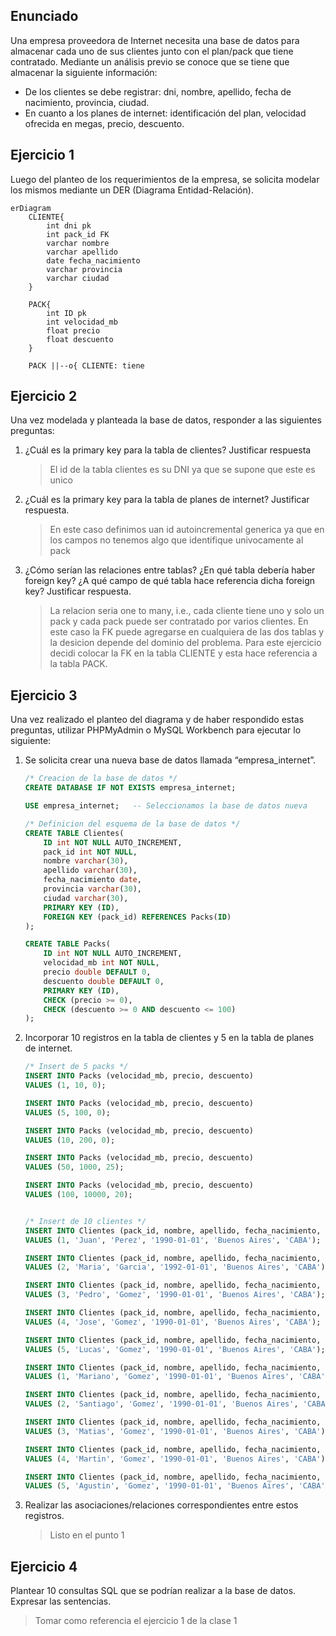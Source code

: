 ## Enunciado

Una empresa proveedora de Internet necesita una base de datos para almacenar cada uno de sus clientes junto con el plan/pack que tiene contratado.
Mediante un análisis previo se conoce que se tiene que almacenar la siguiente información:

+ De los clientes se debe registrar: dni, nombre, apellido, fecha de nacimiento, provincia, ciudad.
+ En cuanto a los planes de internet: identificación del plan, velocidad ofrecida en megas, precio, descuento.


## Ejercicio 1
Luego del planteo de los requerimientos de la empresa, se solicita modelar los mismos mediante un DER (Diagrama Entidad-Relación).


```mermaid
erDiagram
    CLIENTE{
        int dni pk
        int pack_id FK
        varchar nombre 
        varchar apellido
        date fecha_nacimiento
        varchar provincia
        varchar ciudad
    }

    PACK{
        int ID pk
        int velocidad_mb
        float precio
        float descuento
    }

    PACK ||--o{ CLIENTE: tiene
```

## Ejercicio 2
Una vez modelada y planteada la base de datos, responder a las siguientes preguntas:
1. ¿Cuál es la primary key para la tabla de clientes? Justificar respuesta
    > El id de la tabla clientes es su DNI ya que se supone que este es unico

2. ¿Cuál es la primary key para la tabla de planes de internet? Justificar respuesta.
    > En este caso definimos uan id autoincremental generica ya que en los campos no tenemos algo que identifique univocamente al pack

3. ¿Cómo serían las relaciones entre tablas? ¿En qué tabla debería haber foreign key? ¿A qué campo de qué tabla hace referencia dicha foreign key? Justificar respuesta.
    > La relacion seria one to many, i.e., cada cliente tiene uno y solo un pack y cada pack puede ser contratado por varios clientes. En este caso la FK puede agregarse en cualquiera de las dos tablas y la desicion depende del dominio del problema. Para este ejercicio decidi colocar la FK en la tabla CLIENTE y esta hace referencia a la tabla PACK.

## Ejercicio 3
Una vez realizado el planteo del diagrama y de haber respondido estas preguntas, utilizar PHPMyAdmin o MySQL Workbench para ejecutar lo siguiente:

1. Se solicita crear una nueva base de datos llamada “empresa_internet”.
    ```SQL
    /* Creacion de la base de datos */
    CREATE DATABASE IF NOT EXISTS empresa_internet;

    USE empresa_internet;   -- Seleccionamos la base de datos nueva

    /* Definicion del esquema de la base de datos */
    CREATE TABLE Clientes(
        ID int NOT NULL AUTO_INCREMENT,
        pack_id int NOT NULL,
        nombre varchar(30),
        apellido varchar(30),
        fecha_nacimiento date,
        provincia varchar(30),
        ciudad varchar(30),
        PRIMARY KEY (ID),
        FOREIGN KEY (pack_id) REFERENCES Packs(ID)
    );

    CREATE TABLE Packs(
        ID int NOT NULL AUTO_INCREMENT,
        velocidad_mb int NOT NULL,  
        precio double DEFAULT 0,
        descuento double DEFAULT 0,
        PRIMARY KEY (ID),
        CHECK (precio >= 0),
        CHECK (descuento >= 0 AND descuento <= 100)
    );
    ```
2. Incorporar 10 registros en la tabla de clientes y 5 en la tabla de planes de internet.
    ```SQL
    /* Insert de 5 packs */
    INSERT INTO Packs (velocidad_mb, precio, descuento)
    VALUES (1, 10, 0);

    INSERT INTO Packs (velocidad_mb, precio, descuento)
    VALUES (5, 100, 0);

    INSERT INTO Packs (velocidad_mb, precio, descuento)
    VALUES (10, 200, 0);

    INSERT INTO Packs (velocidad_mb, precio, descuento)
    VALUES (50, 1000, 25);

    INSERT INTO Packs (velocidad_mb, precio, descuento)
    VALUES (100, 10000, 20);


    /* Insert de 10 clientes */
    INSERT INTO Clientes (pack_id, nombre, apellido, fecha_nacimiento, provincia, ciudad)
    VALUES (1, 'Juan', 'Perez', '1990-01-01', 'Buenos Aires', 'CABA');

    INSERT INTO Clientes (pack_id, nombre, apellido, fecha_nacimiento, provincia, ciudad)
    VALUES (2, 'Maria', 'Garcia', '1992-01-01', 'Buenos Aires', 'CABA');
    
    INSERT INTO Clientes (pack_id, nombre, apellido, fecha_nacimiento, provincia, ciudad)
    VALUES (3, 'Pedro', 'Gomez', '1990-01-01', 'Buenos Aires', 'CABA');

    INSERT INTO Clientes (pack_id, nombre, apellido, fecha_nacimiento, provincia, ciudad)
    VALUES (4, 'Jose', 'Gomez', '1990-01-01', 'Buenos Aires', 'CABA');

    INSERT INTO Clientes (pack_id, nombre, apellido, fecha_nacimiento, provincia, ciudad)
    VALUES (5, 'Lucas', 'Gomez', '1990-01-01', 'Buenos Aires', 'CABA');

    INSERT INTO Clientes (pack_id, nombre, apellido, fecha_nacimiento, provincia, ciudad)
    VALUES (1, 'Mariano', 'Gomez', '1990-01-01', 'Buenos Aires', 'CABA');

    INSERT INTO Clientes (pack_id, nombre, apellido, fecha_nacimiento, provincia, ciudad)
    VALUES (2, 'Santiago', 'Gomez', '1990-01-01', 'Buenos Aires', 'CABA');

    INSERT INTO Clientes (pack_id, nombre, apellido, fecha_nacimiento, provincia, ciudad)
    VALUES (3, 'Matias', 'Gomez', '1990-01-01', 'Buenos Aires', 'CABA');

    INSERT INTO Clientes (pack_id, nombre, apellido, fecha_nacimiento, provincia, ciudad)
    VALUES (4, 'Martin', 'Gomez', '1990-01-01', 'Buenos Aires', 'CABA');

    INSERT INTO Clientes (pack_id, nombre, apellido, fecha_nacimiento, provincia, ciudad)
    VALUES (5, 'Agustin', 'Gomez', '1990-01-01', 'Buenos Aires', 'CABA');
    ```

3. Realizar las asociaciones/relaciones correspondientes entre estos registros.
    > Listo en el punto 1


## Ejercicio 4
Plantear 10 consultas SQL que se podrían realizar a la base de datos. Expresar las sentencias.

> Tomar como referencia el ejercicio 1 de la clase 1